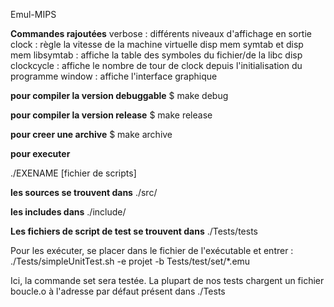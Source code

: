 Emul-MIPS

**Commandes rajoutées**
verbose : différents niveaux d'affichage en sortie
clock : règle la vitesse de la machine virtuelle
disp mem symtab et disp mem libsymtab : affiche la table des symboles du fichier/de la libc
disp clockcycle : affiche le nombre de tour de clock depuis l'initialisation du programme
window : affiche l'interface graphique


**pour compiler la version debuggable**
$ make debug 

**pour compiler la version release**
$ make release

**pour creer une archive**
$ make archive


**pour executer**

  ./EXENAME [fichier de scripts] 



**les sources se trouvent dans**
./src/

**les includes dans**
./include/ 

**Les fichiers de script de test se trouvent dans**
./Tests/tests

Pour les exécuter, se placer dans le fichier de l'exécutable et entrer :
./Tests/simpleUnitTest.sh -e projet -b Tests/test/set/*.emu

Ici, la commande set sera testée.
La plupart de nos tests chargent un fichier boucle.o à l'adresse par défaut présent dans ./Tests
